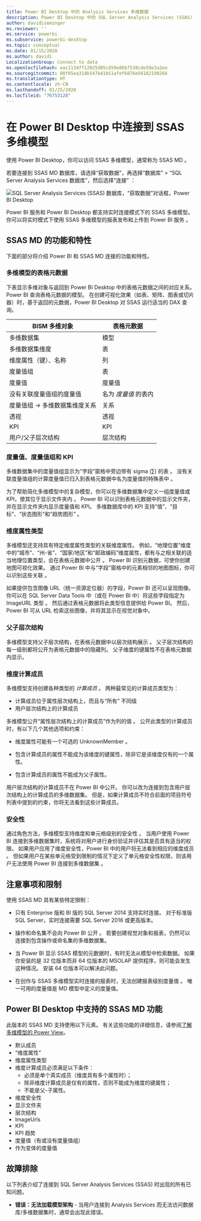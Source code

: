 ```yaml
---
title: Power BI Desktop 中的 Analysis Services 多维数据
description: Power BI Desktop 中的 SQL Server Analysis Services (SSAS) 多维数据
author: davidiseminger
ms.reviewer: ''
ms.service: powerbi
ms.subservice: powerbi-desktop
ms.topic: conceptual
ms.date: 01/15/2020
ms.author: davidi
LocalizationGroup: Connect to data
ms.openlocfilehash: eac1134ff12025d05cd59e86b7538cde58e3a2ee
ms.sourcegitcommit: 08f65ea314b547b41b51afef6876e56182190266
ms.translationtype: HT
ms.contentlocale: zh-CN
ms.lasthandoff: 01/25/2020
ms.locfileid: "76753128"
---
```

# <a name="connect-to-ssas-multidimensional-models-in-power-bi-desktop"></a>在 Power BI Desktop 中连接到 SSAS 多维模型

使用 Power BI Desktop，你可以访问 SSAS 多维模型，通常称为 SSAS MD   。

若要连接到 SSAS MD 数据库，请选择“获取数据”，再选择“数据库” > “SQL Server Analysis Services 数据库”，然后选择“连接”     ：

![SQL Server Analysis Services (SSAS) 数据库，“获取数据”对话框，Power BI Desktop](media/desktop-ssas-multidimensional/ssas-multidimensional-2.png)

Power BI 服务和 Power BI Desktop 都支持实时连接模式下的 SSAS 多维模型。 你可以将实时模式下使用 SSAS 多维模型的报表发布和上传到 Power BI 服务  。

## <a name="capabilities-and-features-of-ssas-md"></a>SSAS MD 的功能和特性

下面的部分将介绍 Power BI 和 SSAS MD 连接的功能和特性。

### <a name="tabular-metadata-of-multidimensional-models"></a>多维模型的表格元数据

下表显示多维对象与返回到 Power BI Desktop 中的表格元数据之间的对应关系。 Power BI 查询表格元数据的模型。 在创建可视化效果（如表、矩阵、图表或切片器）时，基于返回的元数据，Power BI Desktop 对 SSAS 运行适当的 DAX 查询。

| BISM 多维对象 | 表格元数据 |
| --- | --- |
| 多维数据集 |模型 |
| 多维数据集维度 |表 |
| 维度属性（键）、名称 |列 |
| 度量值组 |表 |
| 度量值 |度量值 |
| 没有关联度量值组的度量值 |名为 *度量值* 的表内 |
| 度量值组 -> 多维数据集维度关系 |关系 |
| 透视 |透视 |
| KPI |KPI |
| 用户/父子层次结构 |层次结构 |

### <a name="measures-measure-groups-and-kpis"></a>度量值、度量值组和 KPI

多维数据集中的度量值组显示为“字段”窗格中旁边带有 sigma (∑) 的表  。 没有关联度量值组的计算度量值已归入到表格元数据中名为度量值的特殊表中  。

为了帮助简化多维模型中的复杂模型，你可以在多维数据集中定义一组度量值或 KPI，使其位于显示文件夹内  。 Power BI 可以识别表格元数据中的显示文件夹，并在显示文件夹内显示度量值和 KPI。 多维数据库中的 KPI 支持“值”、“目标”、“状态图形”和“趋势图形”     。

### <a name="dimension-attribute-type"></a>维度属性类型

多维模型还支持具有特定维度属性类型的关联维度属性。 例如，“地理位置”维度中的“城市”、“州-省”、“国家/地区”和“邮政编码”维度属性，都有与之相关联的适当地理位置类型，会在表格元数据中公开      。 Power BI 识别元数据，可使你创建地图可视化效果。 通过 Power BI 中与“字段”窗格中的元素相邻的地图图标，你可以识别这些关联   。

如果提供包含图像 URL（统一资源定位器）的字段，Power BI 还可以呈现图像。 你可以在 SQL Server Data Tools 中（或在 Power BI 中）将这些字段指定为 ImageURL 类型  。 然后通过表格元数据将此类型信息提供给 Power BI。 然后，Power BI 可从 URL 检索这些图像，并将其显示在视觉对象中。

### <a name="parent-child-hierarchies"></a>父子层次结构

多维模型支持父子层次结构，在表格元数据中以层次结构展示  。 父子层次结构的每一级别都将公开为表格元数据中的隐藏列。 父子维度的键属性不在表格元数据内显示。

### <a name="dimension-calculated-members"></a>维度计算成员

多维模型支持创建各种类型的 *计算成员* 。 两种最常见的计算成员类型为：

* 计算成员位于属性层次结构上，而且与“所有”  不同级
* 用户层次结构上的计算成员

多维模型公开“属性层次结构上的计算成员”作为列的值  。 公开此类型的计算成员时，有以下几个其他选项和约束：

* 维度属性可能有一个可选的 UnknownMember  。

* 包含计算成员的属性不能成为该维度的键属性，除非它是该维度仅有的一个属性。

* 包含计算成员的属性不能成为父子属性。

用户层次结构的计算成员不在 Power BI 中公开。 你可以改为连接到包含用户层次结构上的计算成员的多维数据集。 但是，如果计算成员不符合前面的项目符号列表中提到的约束，你将无法看到这些计算成员。

### <a name="security"></a>安全性

通过角色方法，多维模型支持维度和单元格级别的安全性  。 当用户使用 Power BI 连接到多维数据集时，系统将对用户进行身份验证并评估其是否具有适当的权限。 如果用户应用了维度安全性，Power BI 中的用户将无法看到相应的维度成员  。 但如果用户在某些单元格受到限制的情况下定义了单元格安全性权限，则该用户无法使用 Power BI 连接到多维数据集  。

## <a name="considerations-and-limitations"></a>注意事项和限制

使用 SSAS MD 具有某些特定限制：

* 只有 Enterprise 版和 BI 版的 SQL Server 2014 支持实时连接。 对于标准版 SQL Server，实时连接需要 SQL Server 2016 或更高版本。

* 操作和命名集不会向 Power BI 公开   。 若要创建视觉对象和报表，仍然可以连接到包含操作或命名集的多维数据集。

* 当 Power BI 显示 SSAS 模型的元数据时，有时无法从模型中检索数据。 如果你安装的是 32 位版本而非 64 位版本的 MSOLAP 提供程序，则可能会发生这种情况。 安装 64 位版本可以解决此问题。

* 在创作与 SSAS 多维模型实时连接的报表时，无法创建报表级别度量值  。 唯一可用的度量值是 MD 模型中定义的度量值。

## <a name="supported-features-of-ssas-md-in-power-bi-desktop"></a>Power BI Desktop 中支持的 SSAS MD 功能

此版本的 SSAS MD 支持使用以下元素。 有关这些功能的详细信息，请参阅[了解多维模型的 Power View](/sql/analysis-services/multidimensional-models/understanding-power-view-for-multidimensional-models?view=sql-server-2014)。

* 默认成员
* “维度属性”
* 维度属性类型
* 维度计算成员必须满足以下条件：
  * 必须是单个真实成员（维度具有多个属性时）；
  * 除非维度计算成员是仅有的属性，否则不能成为维度的键属性；
  * 不能是父-子属性。
* 维度安全性
* 显示文件夹
* 层次结构
* ImageUrls
* KPI
* KPI 趋势
* 度量值（有或没有度量值组）
* 作为变体的度量值

## <a name="troubleshooting"></a>故障排除

以下列表介绍了连接到 SQL Server Analysis Services (SSAS) 时出现的所有已知问题。

* **错误：无法加载模型架构** - 当用户连接到 Analysis Services 而无法访问数据库/多维数据集时，通常会出现此错误。
